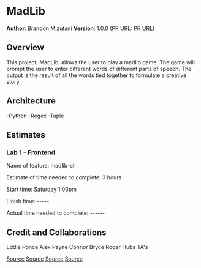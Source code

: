 # MadLib

**Author**: Brandon Mizutani
**Version**: 1.0.0 (PR URL: [PR URL](https://github.com/bran2miz/madlib-cli/pull/1))

## Overview

This project, MadLIb, allows the user to play a madlib game. The game will prompt the user to enter different words of different parts of speech. The output is the result of all the words tied together to formulate a creative story.

## Architecture

-Python
-Regex
-Tuple

## Estimates

### Lab 1 - Frontend

Name of feature: madlib-cli

Estimate of time needed to complete: 3 hours

Start time: Saturday 1:00pm

Finish time: -----

Actual time needed to complete: ------

## Credit and Collaborations

Eddie Ponce
Alex Payne
Connor Bryce
Roger Huba
TA's

[Source](https://stackoverflow.com/questions/63655115/indexerror-replacement-index-1-out-of-range-for-positional-args-tuple)
[Source](https://realpython.com/python-kwargs-and-args/#unpacking-with-the-asterisk-operators)
[Source](https://www.w3schools.com/python/ref_string_format.asp)
[Source](https://stackoverflow.com/questions/2210755/regex-for-matching-all-words-between-a-set-of-curly-braces)
